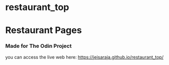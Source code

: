 # restaurant_top
# Restaurant Pages
### Made for The Odin Project
you can access the live web here: https://jeisaraja.github.io/restaurant_top/
